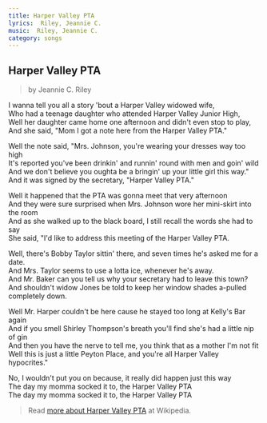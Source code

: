 ```yaml
---
title: Harper Valley PTA
lyrics:  Riley, Jeannie C.
music:  Riley, Jeannie C.
category: songs
---
```


## Harper Valley PTA

> by Jeannie C. Riley

I wanna tell you all a story 'bout a Harper Valley widowed wife,  
Who had a teenage daughter who attended Harper Valley Junior High,  
Well her daughter came home one afternoon and didn't even stop to play,  
And she said, "Mom I got a note here from the Harper Valley PTA."

Well the note said, "Mrs. Johnson, you're wearing your dresses way too high  
It's reported you've been drinkin' and runnin' round with men and goin' wild  
And we don't believe you oughta be a bringin' up your little girl this way."  
And it was signed by the secretary, "Harper Valley PTA."

Well it happened that the PTA was gonna meet that very afternoon  
And they were sure surprised when Mrs. Johnson wore her mini-skirt into the room  
And as she walked up to the black board, I still recall the words she had to say  
She said, "I'd like to address this meeting of the Harper Valley PTA.

Well, there's Bobby Taylor sittin' there, and seven times he's asked me for a date.  
And Mrs. Taylor seems to use a lotta ice, whenever he's away.  
And Mr. Baker can you tell us why your secretary had to leave this town?  
And shouldn't widow Jones be told to keep her window shades a-pulled completely down.

Well Mr. Harper couldn't be here cause he stayed too long at Kelly's Bar again  
And if you smell Shirley Thompson's breath you'll find she's had a little nip of gin  
And then you have the nerve to tell me, you think that as a mother I'm not fit  
Well this is just a little Peyton Place, and you're all Harper Valley hypocrites."

No, I wouldn't put you on because, it really did happen just this way  
The day my momma socked it to, the Harper Valley PTA  
The day my momma socked it to, the Harper Valley PTA

> Read [more about Harper Valley PTA](https://en.wikipedia.org/wiki/Harper_Valley_PTA) at Wikipedia.

